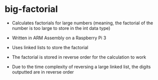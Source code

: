 # big-factorial
- Calculates factorials for large numbers (meaning, the factorial of the number is too large to store in the int data type)

- Written in ARM Assembly on a Raspberry Pi 3

- Uses linked lists to store the factorial

- The factorial is stored in reverse order for the calculation to work

- Due to the time complexity of reversing a large linked list, the digits outputted are in reverse order
